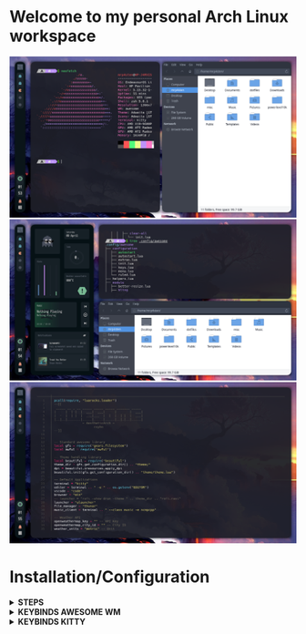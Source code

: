 # Welcome to my personal Arch Linux workspace

![Preview1](./screenshots/preview-1.png)
![Preview2](./screenshots/preview-2.png)
![Preview3](./screenshots/preview-3.png)

# Installation/Configuration
<details>
<summary><strong>STEPS</strong></summary>

* <p>First packages</p>

```shell
sudo pacman -S git nano gedit wget
```

Install paru for AUR helper

```shell
sudo pacman -S --needed base-devel
git clone https://aur.archlinux.org/paru.git && cd paru && makepkg -si && cd
```

* <p> Terminal </p>

Install Kitty terminal
```shell
sudo pacman -S kitty
```

Download my favorites Nerd Font
```shell
cd /usr/share/fonts
sudo wget https://github.com/ryanoasis/nerd-fonts/releases/download/v2.1.0/Hack.zip
sudo unzip Hack.zip
sudo rm Hack.zip

sudo wget https://github.com/ryanoasis/nerd-fonts/releases/download/v2.1.0/CascadiaCode.zip
sudo unzip CascadiaCode.zip
sudo rm CascadiaCode.zip

cd
```

Clone my repository
```shell
git clone https://github.com/mrp4sten/dotfiles.git
```

Configuration Kitty
```shell
cp -r dotfiles/config/kitty ~/.config/
```

Installing zsh and plugins
```shell
sudo pacman -S zsh zsh-syntax-highlighting zsh-autosuggestions lsd bat exa mdcat
```
  
Installing oh-my-zsh
```shell
sh -c "$(wget https://raw.github.com/ohmyzsh/ohmyzsh/master/tools/install.sh -O -)"
```

Installing powerlevel10k
```shell
git clone --depth=1 https://github.com/romkatv/powerlevel10k.git ~/powerlevel10k
echo 'source ~/powerlevel10k/powerlevel10k.zsh-theme' >>~/.zshrc
```

Install fzf
```shell
git clone --depth 1 https://github.com/junegunn/fzf.git ~/.fzf
~/.fzf/install
```

Copy my personal zsh configuration
```shell
cp dotfiles/.zshrc .
cp dotfiles/.p10k.zsh .
cp dotfiles/.nanorc
cp dotfiles/.bashrc
```

* <p> Install my favorite minimal browser </p>
```shell
paru -S min # Note: paru command dont need "sudo"
```

* <p> Install chrome browser </p>
```shell
paru -S google-chrome # Note: paru command dont need "sudo"
```

* <p> Some packages </p>
```shell
paru -Sy awesome-git picom-git alacritty rofi todo-bin acpi acpid \
wireless_tools jq inotify-tools polkit-gnome xdotool xclip maim \
brightnessctl alsa-utils alsa-tools lm_sensors pulseaudio \
mpd mpc mpdris2 ncmpcpp playerctl feh spotify --needed
```

* <p> Services </p>
For automatically launching mpd on login
```shell
systemctl --user enable mpd.service
systemctl --user start mpd.service
```

For charger plug/unplug events (if you have a battery)
```shell
sudo systemctl enable acpid.service
sudo systemctl start acpid.service
```

* <p> Fonts </p>
```shell
cd /usr/share/fonts
sudo wget http://fontlot.com/downfile/5baeb08d06494fc84dbe36210f6f0ad5.105610
```

Rename downloaded archive
```shell
sudo mv 5baeb08d06494fc84dbe36210f6f0ad5.105610 fonts.zip 
```

Uncompress fonts.zip
```shell
sudo unzip fonts.zip 
```

Delete fonts.zip
```shell
sudo rm fonts.zip
```

Moving fonts into workspace correctly
```shell
find . | grep "\.ttf$" | while read line; do sudo cp $line .; done 
```

Removing unnesesary directory
```shell
sudo rm -rf iosevka-2.2.1/ iosevka-slab-2.2.1/
```

[Download de following archive](0https://www.dropbox.com/s/hrkub2yo9iapljz/icomoon.zip?dl=0)

Assuming that you're in /usr/share/fonts and your user is not root
```shell
sudo mv ~/Downloads/icomoon.zip .
sudo unzip icomoon.zip
sudo mv icomoon/*.ttf .
sudo rm -rf icomoon
```

* <p> Last details </p>
Create bin direcotry into .local like...
```shell
mkdir ~/.local/bin 
```

Copy the bin directory into .local/bin/
```shell
cp dotfiles/bin/* .local/bin 
```

Copy config directory into .config
```shell
cp dotfiles/config/* .config 
```

Configure your wallpaper in like this lines in the end of ~/.config/awesome/rc.lua 
```lua
local_wallpaper_cmd="feh --bg-fill path/your/wallpaper/image.jpg"
os.execute(local_wallpaper_cmd)
```
</details>

<details>
<summary><strong>KEYBINDS AWESOME WM</strong></summary>

I use <kbd>super</kbd> AKA Windows key as my main modifier.
also with <kbd>alt, shift, and ctrl</kbd>

**Keyboard**

| Keybind                                 | Action                                                    |
|-----------------------------------------|-----------------------------------------------------------|
| <kbd>super + enter</kbd>                | Spawn terminal                                            |
| <kbd>super + b</kbd>                    | Spawn web browser                                         |
| <kbd>super + x</kbd>                    | Spawn color picker                                        |
| <kbd>super + f</kbd>                    | Spawn file manager                                        |
| <kbd>super + u</kbd>                    | Launch applications launcher                              |
| <kbd>super + shift + d</kbd>            | Toggle dashboard                                          |
| <kbd>super + q</kbd>                    | Close client                                              |
| <kbd>super + ctrl + l</kbd>             | Toggle lock screen                                        |
| <kbd>super + [1-0]</kbd>                | View tag AKA change workspace (for you i3/bsp folks)      |
| <kbd>super + shift + [1-0]</kbd>        | Move focused client to tag                                |
| <kbd>super + space</kbd>                | Select next layout                                        |
| <kbd>super + s</kbd>                    | Set tiling layout                                         |
| <kbd>super + shift + s</kbd>            | Set floating layout                                       |
| <kbd>super + c</kbd>                    | Center floating client                                    |
| <kbd>super + [arrow keys]</kbd>         | Change focus by direction                                 |
| <kbd>super + shift + f</kbd>            | Toggle fullscreen                                         |
| <kbd>super + m</kbd>                    | Toggle maximize                                           |
| <kbd>super + n</kbd>                    | Minimize                                                  |
| <kbd>ctrl + shift + n</kbd>             | Restore minimized                                         |
| <kbd>alt + tab</kbd>                    | Window switcher                                           |

you can configure keybinds in the path
```shell
dotfiles/config/awesome/configuration keys.lua 
```

you can configure default applications in the path
```shell
dotfiles/config/awesome/rc.lua 
```

<br>
</details>

<details>
<summary><strong>KEYBINDS KITTY</strong></summary>

**Keyboard**

| Keybind                                 | Action                                                    |
|-----------------------------------------|-----------------------------------------------------------|
| <kbd>ctrl + shift + enter</kbd>         | Open tmux                                                 |
| <kbd>ctrl + left</kbd>                  | Move to left in tmux                                      |
| <kbd>ctrl + right</kbd>                 | Move to right in tmux                                     |
| <kbd>ctrl + up</kbd>                    | Move to up in tmux                                        |
| <kbd>ctrl + down</kbd>                  | Move to down in tmux                                      |
| <kbd>ctrl + shift + z</kbd>             | Focus in tmux                                             |
| <kbd>ctrl + shift + t</kbd>             | Open tab                                                  |
| <kbd>ctrl + shift + q</kbd>             | Close tab                                                 |
| <kbd>ctrl + shift + alt + t</kbd>       | Rename tab                                                |
| <kbd>ctrl + shift + left</kbd>          | Move to left tab                                          |
| <kbd>ctrl + shift + right</kbd>         | Move to right tab                                         |

<br>
</details>
